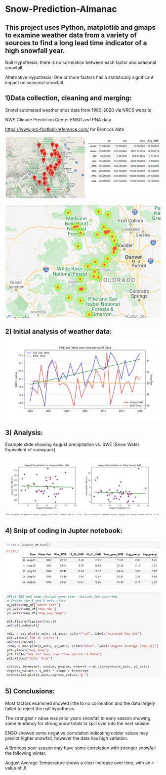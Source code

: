 # Snow-Prediction-Almanac

## This project uses Python, matplotlib and gmaps to examine weather data from a variety of sources to find a long lead time indicator of a high snowfall year.

Null Hypothesis:  there is no correlation between each factor and seasonal snowfall

Alternative Hypothesis:  One or more factors has a statistically significant impact on seasonal snowfall.

## 1)Data collection, cleaning and merging:

Snotel automated weather sites data from 1980-2020 via NRCS website

NWS Climate Prediction Center ENSO and PNA data

https://www.pro-football-reference.com/ for Broncos data

![snotel](/images/readme_snotel.PNG)

![heatmap](https://github.com/ajhibshman/Snow-Prediction-Almanac/blob/main/images/snotel_sites2.PNG)

## 2) Initial analysis of weather data:

![trends](https://github.com/ajhibshman/Snow-Prediction-Almanac/blob/main/images/trends.png)

## 3) Analysis:

Example slide showing August precipitation vs. SWE (Snow Water Equivelent of snowpack)

![aug](https://github.com/ajhibshman/Snow-Prediction-Almanac/blob/main/images/readme_aug.PNG)

## 4) Snip of coding in Jupter notebook:

![df](https://github.com/ajhibshman/Snow-Prediction-Almanac/blob/main/images/readme_df.PNG)

![code](https://github.com/ajhibshman/Snow-Prediction-Almanac/blob/main/images/readme_code.PNG)

## 5) Conclusions:

Most factors examined showed little to no correlation and the data largely failed to reject the null hypothesis.

The strongest r value was prior years snowfall to early season showing some tendency for strong snow totals to spill over into the next season.

ENSO showed some negative correlation indicating colder values may predict higher snowfall, however the data has high variation.

A Broncos poor season may have some correlation with stronger snowfall the following winter. 

August Average Temperature shows a clear increase over time, with an r-value of .6
















